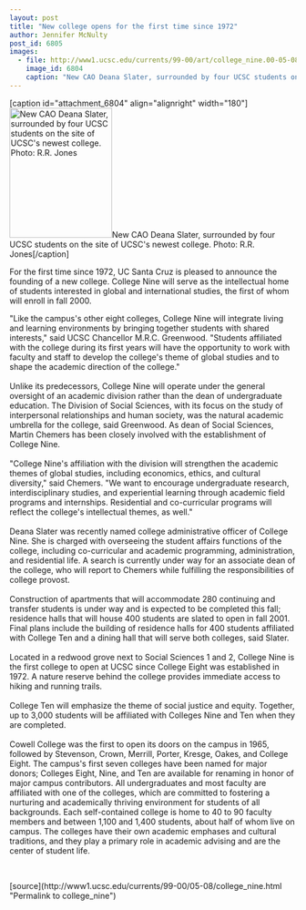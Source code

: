 ```yaml
---
layout: post
title: "New college opens for the first time since 1972"
author: Jennifer McNulty
post_id: 6805
images:
  - file: http://www1.ucsc.edu/currents/99-00/art/college_nine.00-05-08.180.jpg
    image_id: 6804
    caption: "New CAO Deana Slater, surrounded by four UCSC students on the site of UCSC's newest college. Photo: R.R. Jones"
---
```


[caption id="attachment_6804" align="alignright" width="180"]<a href="http://localhost/mysite/wp-content/uploads/2000/05/college_nine.00-05-08.180.jpg"><img class="size-full wp-image-6804" src="http://localhost/mysite/wp-content/uploads/2000/05/college_nine.00-05-08.180.jpg" alt="New CAO Deana Slater, surrounded by four UCSC students on the site of UCSC's newest college. Photo: R.R. Jones" width="180" height="228" /></a>New CAO Deana Slater, surrounded by four UCSC students on the site of UCSC's newest college. Photo: R.R. Jones[/caption]
<p>
  For the first time since 1972, UC Santa Cruz is pleased to announce the founding of a new college. College Nine will serve as the intellectual home of students interested in global and international studies, the first of whom will enroll in fall 2000.
</p>"Like the campus's other eight colleges, College Nine will integrate living and learning environments by bringing together students with shared interests," said UCSC Chancellor M.R.C. Greenwood. "Students affiliated with the college during its first years will have the opportunity to work with faculty and staff to develop the college's theme of global studies and to shape the academic direction of the college."<br>
<br>
Unlike its predecessors, College Nine will operate under the general oversight of an academic division rather than the dean of undergraduate education. The Division of Social Sciences, with its focus on the study of interpersonal relationships and human society, was the natural academic umbrella for the college, said Greenwood. As dean of Social Sciences, Martin Chemers has been closely involved with the establishment of College Nine.<br>
<br>
"College Nine's affiliation with the division will strengthen the academic themes of global studies, including economics, ethics, and cultural diversity," said Chemers. "We want to encourage undergraduate research, interdisciplinary studies, and experiential learning through academic field programs and internships. Residential and co-curricular programs will reflect the college's intellectual themes, as well."<br>
<br>
Deana Slater was recently named college administrative officer of College Nine. She is charged with overseeing the student affairs functions of the college, including co-curricular and academic programming, administration, and residential life. A search is currently under way for an associate dean of the college, who will report to Chemers while fulfilling the responsibilities of college provost.<br>
<br>
Construction of apartments that will accommodate 280 continuing and transfer students is under way and is expected to be completed this fall; residence halls that will house 400 students are slated to open in fall 2001. Final plans include the building of residence halls for 400 students affiliated with College Ten and a dining hall that will serve both colleges, said Slater.<br>
<br>
Located in a redwood grove next to Social Sciences 1 and 2, College Nine is the first college to open at UCSC since College Eight was established in 1972. A nature reserve behind the college provides immediate access to hiking and running trails.<br>
<br>
College Ten will emphasize the theme of social justice and equity. Together, up to 3,000 students will be affiliated with Colleges Nine and Ten when they are completed.<br>
<br>
Cowell College was the first to open its doors on the campus in 1965, followed by Stevenson, Crown, Merrill, Porter, Kresge, Oakes, and College Eight. The campus's first seven colleges have been named for major donors; Colleges Eight, Nine, and Ten are available for renaming in honor of major campus contributors. All undergraduates and most faculty are affiliated with one of the colleges, which are committed to fostering a nurturing and academically thriving environment for students of all backgrounds. Each self-contained college is home to 40 to 90 faculty members and between 1,100 and 1,400 students, about half of whom live on campus. The colleges have their own academic emphases and cultural traditions, and they play a primary role in academic advising and are the center of student life.
<p>
  <br>

</p>
[source](http://www1.ucsc.edu/currents/99-00/05-08/college_nine.html "Permalink to college_nine")
